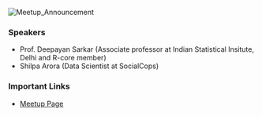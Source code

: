 ![Meetup_Announcement](https://secure.meetupstatic.com/photos/event/c/0/5/e/highres_472609246.jpeg)

### Speakers

- Prof. Deepayan Sarkar (Associate professor at Indian Statistical Insitute, Delhi and R-core member)
- Shilpa Arora (Data Scientist at SocialCops)

### Important Links
- [Meetup Page](https://www.meetup.com/Delhi-NCR-useR-Group-R-programming-language/events/252391165/)

